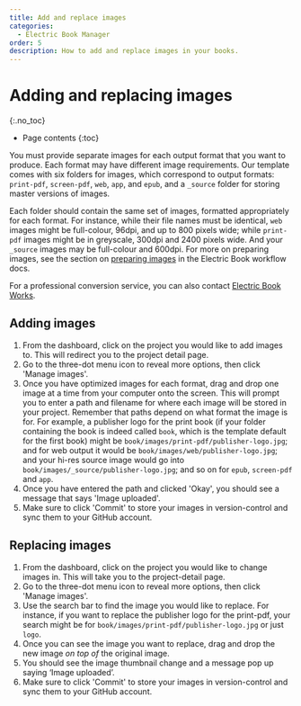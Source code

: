 ```yaml
---
title: Add and replace images
categories:
  - Electric Book Manager
order: 5
description: How to add and replace images in your books.
---
```


# Adding and replacing images
{:.no_toc}

* Page contents
{:toc}

You must provide separate images for each output format that you want to produce. Each format may have different image requirements. Our template comes with six folders for images, which correspond to output formats: `print-pdf`, `screen-pdf`, `web`, `app`, and `epub`, and a `_source` folder for storing master versions of images.

Each folder should contain the same set of images, formatted appropriately for each format. For instance, while their file names must be identical, `web` images might be full-colour, 96dpi, and up to 800 pixels wide; while `print-pdf` images might be in greyscale, 300dpi and 2400 pixels wide. And your `_source` images may be full-colour and 600dpi. For more on preparing images, see the section on [preparing images](https://electricbookworks.github.io/electric-book/docs/images/preparing-images.html) in the Electric Book workflow docs.

For a professional conversion service, you can also contact [Electric Book Works](https://electricbookworks.com).

## Adding images

1. From the dashboard, click on the project you would like to add images to. This will redirect you to the project detail page.
2. Go to the three-dot menu icon to reveal more options, then click 'Manage images'.
3. Once you have optimized images for each format, drag and drop one image at a time from your computer onto the screen. This will prompt you to enter a path and filename for where each image will be stored in your project. Remember that paths depend on what format the image is for. For example, a publisher logo for the print book (if your folder containing the book is indeed called `book`, which is the template default for the first book) might be `book/images/print-pdf/publisher-logo.jpg`; and for web output it would be `book/images/web/publisher-logo.jpg`; and your hi-res source image would go into `book/images/_source/publisher-logo.jpg`; and so on for `epub`, `screen-pdf` and `app`.
4. Once you have entered the path and clicked 'Okay', you should see a message that says 'Image uploaded'.
5. Make sure to click 'Commit' to store your images in version-control and sync them to your GitHub account.

## Replacing images

1. From the dashboard, click on the project you would like to change images in. This will take you to the project-detail page.
2. Go to the three-dot menu icon to reveal more options, then click 'Manage images'.
3. Use the search bar to find the image you would like to replace. For instance, if you want to replace the publisher logo for the print-pdf, your search might be for `book/images/print-pdf/publisher-logo.jpg` or just `logo`.
4. Once you can see the image you want to replace, drag and drop the new image *on top of* the original image.
5. You should see the image thumbnail change and a message pop up saying ‘Image uploaded’.
5. Make sure to click 'Commit' to store your images in version-control and sync them to your GitHub account.
